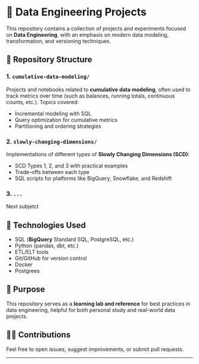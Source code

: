 # 🧠 Data Engineering Projects

This repository contains a collection of projects and experiments focused on **Data Engineering**, with an emphasis on modern data modeling, transformation, and versioning techniques.

## 📁 Repository Structure

### 1. `cumulative-data-modeling/`
Projects and notebooks related to **cumulative data modeling**, often used to track metrics over time (such as balances, running totals, continuous counts, etc.). Topics covered:
- Incremental modeling with SQL
- Query optimization for cumulative metrics
- Partitioning and ordering strategies

### 2. `slowly-changing-dimensions/`
Implementations of different types of **Slowly Changing Dimensions (SCD)**:
- SCD Types 1, 2, and 3 with practical examples
- Trade-offs between each type
- SQL scripts for platforms like BigQuery, Snowflake, and Redshift

### 3. `...`
 Next subjetct

## 🚀 Technologies Used

- SQL (**BigQuery** Standard SQL, PostgreSQL, etc.)
- Python (pandas, dbt, etc.)
- ETL/ELT tools
- Git/GitHub for version control
- Docker
- Postgrees
  

## 📌 Purpose

This repository serves as a **learning lab and reference** for best practices in data engineering, helpful for both personal study and real-world data projects.

## 👨‍💻 Contributions

Feel free to open issues, suggest improvements, or submit pull requests.

---

